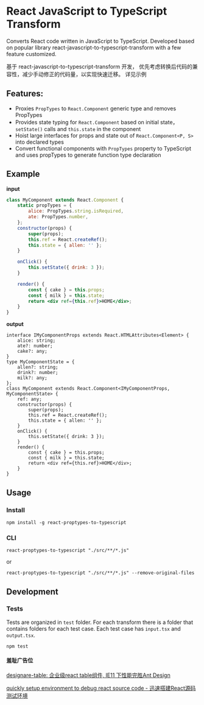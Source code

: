# React JavaScript to TypeScript Transform

Converts React code written in JavaScript to TypeScript. Developed based on popular library react-javascript-to-typescript-transform with a few feature customized.

基于 react-javascript-to-typescript-transform 开发，
优先考虑转换后代码的兼容性，减少手动修正的代码量，以实现快速迁移。
详见示例

## Features:

-   Proxies `PropTypes` to `React.Component` generic type and removes PropTypes
-   Provides state typing for `React.Component` based on initial state， `setState()` calls and `this.state` in the component
-   Hoist large interfaces for props and state out of `React.Component<P, S>` into declared types
-   Convert functional components with `PropTypes` property to TypeScript and uses propTypes to generate function type declaration

## Example

**input**

```jsx
class MyComponent extends React.Component {
    static propTypes = {
        alice: PropTypes.string.isRequired,
        ate: PropTypes.number,
    };
    constructor(props) {
        super(props);
        this.ref = React.createRef();
        this.state = { allen: '' };
    }

    onClick() {
        this.setState({ drink: 3 });
    }

    render() {
        const { cake } = this.props;
        const { milk } = this.state;
        return <div ref={this.ref}>HOME</div>;
    }
}
```

**output**

```tsx
interface IMyComponentProps extends React.HTMLAttributes<Element> {
    alice: string;
    ate?: number;
    cake?: any;
}
type MyComponentState = {
    allen?: string;
    drink?: number;
    milk?: any;
};
class MyComponent extends React.Component<IMyComponentProps, MyComponentState> {
    ref: any;
    constructor(props) {
        super(props);
        this.ref = React.createRef();
        this.state = { allen: '' };
    }
    onClick() {
        this.setState({ drink: 3 });
    }
    render() {
        const { cake } = this.props;
        const { milk } = this.state;
        return <div ref={this.ref}>HOME</div>;
    }
}
```

## Usage

### Install

```
npm install -g react-proptypes-to-typescript
```

### CLI
```
react-proptypes-to-typescript "./src/**/*.js"
```

or

```
react-proptypes-to-typescript "./src/**/*.js" --remove-original-files
```

## Development

### Tests

Tests are organized in `test` folder. For each transform there is a folder that contains folders for each test case. Each test case has `input.tsx` and `output.tsx`.

```
npm test
```

#### 羞耻广告位
[designare-table: 企业级react table组件, IE11 下性能完胜Ant Design](https://piscium2010.github.io/designare-table)

[quickly setup environment to debug react source code - 迅速搭建React源码测试环境](https://github.com/piscium2010/debug-react)
